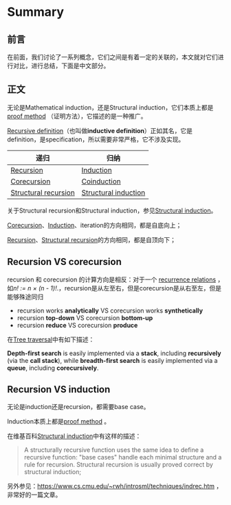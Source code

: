 # Summary

## 前言

在前面，我们讨论了一系列概念，它们之间是有着一定的关联的，本文就对它们进行对比，进行总结，下面是中文部分。

## 正文

无论是Mathematical induction，还是Structural induction，它们本质上都是[proof method](https://en.wikipedia.org/wiki/Proof_method) （证明方法），它描述的是一种推广。

[Recursive definition](./Recursion/Recursive-definition.md)（也叫做**inductive definition**）正如其名，它是definition，是specification，所以需要非常严格，它不涉及实现。



| 递归                                                         | 归纳                                                         |
| ------------------------------------------------------------ | ------------------------------------------------------------ |
| [Recursion](./Recursion/Recursion.md)                        | [Induction](./Induction-and-deduction/Induction.md)          |
| [Corecursion](./Recursion/Corecursion.md)                    | [Coinduction](./Induction-and-deduction/Coinduction.md)      |
| [Structural recursion](./Induction-and-deduction/Induction.md) | [Structural induction](./Induction-and-deduction/Induction.md) |

关于Structural recursion和Structural induction，参见[Structural induction](./Induction-and-deduction/Induction.md)。

[Corecursion](./Recursion/Corecursion.md)、[Induction](./Induction-and-deduction/Induction.md)、iteration的方向相同，都是自底向上；

[Recursion](./Recursion/Recursion.md)、[Structural recursion](./Induction-and-deduction/Induction.md)的方向相同，都是自顶向下；



## Recursion VS corecursion

recursion 和 corecursion 的计算方向是相反：对于一个 [recurrence relations](https://en.wikipedia.org/wiki/Recurrence_relation) ，如*n! := n × (n - 1)!*.，recursion是从左至右，但是corecursion是从右至左，但是能够殊途同归

- recursion works **analytically** VS corecursion works **synthetically**
- recursion **top-down** VS corecursion **bottom-up**
- recursion **reduce** VS corecursion **produce**

在[Tree traversal](https://en.wikipedia.org/wiki/Tree_traversal)中有如下描述：

**Depth-first search** is easily implemented via a **stack**, including **recursively** (via the **call stack**), while **breadth-first search** is easily implemented via a **queue**, including **corecursively**.

## Recursion VS induction

无论是induction还是recursion，都需要base  case。

Induction本质上都是[proof method](https://en.wikipedia.org/wiki/Proof_method) 。

在维基百科[Structural induction](https://en.wikipedia.org/wiki/Structural_induction)中有这样的描述：

> A structurally recursive function uses the same idea to define a recursive function: "base cases" handle each minimal structure and a rule for recursion. Structural recursion is usually proved correct by structural induction; 

另外参见：https://www.cs.cmu.edu/~rwh/introsml/techniques/indrec.htm ，非常好的一篇文章。




